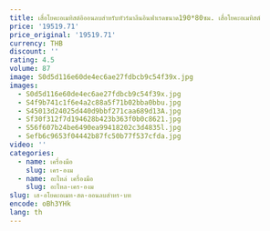 ```yaml
---
title: เสื่อโยคะอเมทิสต์อิออนลบสำหรับทัวร์มาลีนอินฟาเรดขนาด190*80ซม. เสื่อโยคะอเมทิสต์
price: '19519.71'
price_original: '19519.71'
currency: THB
discount: ''
rating: 4.5
volume: 87
image: S0d5d116e60de4ec6ae27fdbcb9c54f39x.jpg
images:
  - S0d5d116e60de4ec6ae27fdbcb9c54f39x.jpg
  - S4f9b741c1f6e4a2c88a5f71b02bba0bbu.jpg
  - S45013d24025d440d9bbf271caa689d13A.jpg
  - Sf30f312f7d194628b423b363f0b0c8621.jpg
  - S56f607b24be6490ea99418202c3d4835l.jpg
  - Sefb6c9653f04442b87fc50b77f537cfda.jpg
video: ''
categories:
  - name: เครื่องมือ
    slug: เคร-องม
  - name: อะไหล่ เครื่องมือ
    slug: อะไหล-เคร-องม
slug: เส-อโยคะอเมท-สต-ออนลบสำหร-บท
encode: oBh3YHk
lang: th
---
```

  